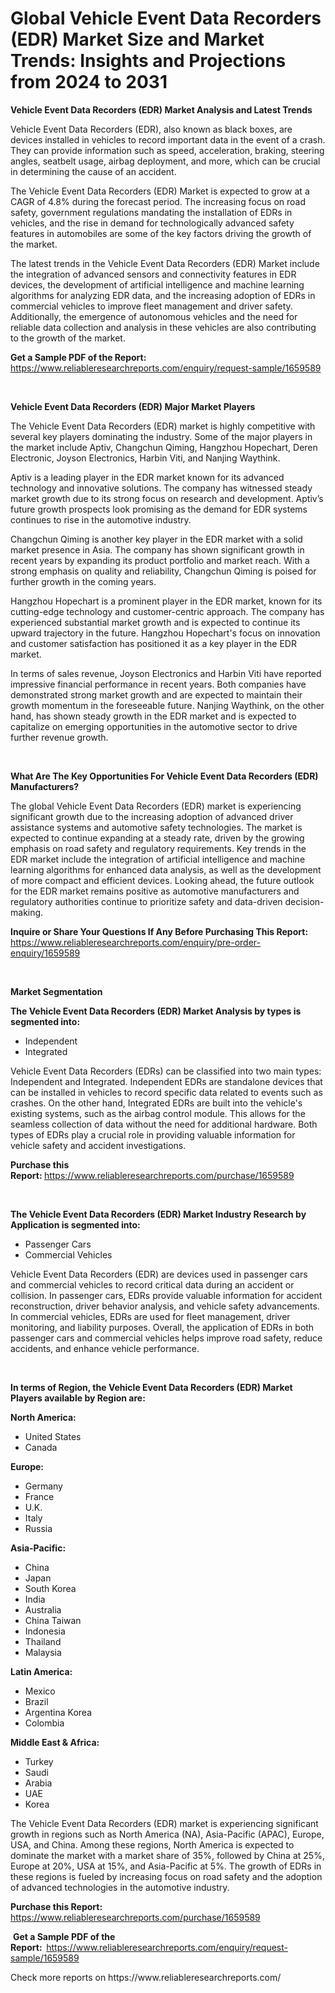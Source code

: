 <p><h1>Global Vehicle Event Data Recorders (EDR) Market Size and Market Trends: Insights and Projections from 2024 to 2031</h1></p><p><strong>Vehicle Event Data Recorders (EDR) Market Analysis and Latest Trends</strong></p>
<p><p>Vehicle Event Data Recorders (EDR), also known as black boxes, are devices installed in vehicles to record important data in the event of a crash. They can provide information such as speed, acceleration, braking, steering angles, seatbelt usage, airbag deployment, and more, which can be crucial in determining the cause of an accident.</p><p>The Vehicle Event Data Recorders (EDR) Market is expected to grow at a CAGR of 4.8% during the forecast period. The increasing focus on road safety, government regulations mandating the installation of EDRs in vehicles, and the rise in demand for technologically advanced safety features in automobiles are some of the key factors driving the growth of the market.</p><p>The latest trends in the Vehicle Event Data Recorders (EDR) Market include the integration of advanced sensors and connectivity features in EDR devices, the development of artificial intelligence and machine learning algorithms for analyzing EDR data, and the increasing adoption of EDRs in commercial vehicles to improve fleet management and driver safety. Additionally, the emergence of autonomous vehicles and the need for reliable data collection and analysis in these vehicles are also contributing to the growth of the market.</p></p>
<p><strong>Get a Sample PDF of the Report:&nbsp;</strong> <a href="https://www.reliableresearchreports.com/enquiry/request-sample/1659589">https://www.reliableresearchreports.com/enquiry/request-sample/1659589</a></p>
<p>&nbsp;</p>
<p><strong>Vehicle Event Data Recorders (EDR) Major Market Players</strong></p>
<p><p>The Vehicle Event Data Recorders (EDR) market is highly competitive with several key players dominating the industry. Some of the major players in the market include Aptiv, Changchun Qiming, Hangzhou Hopechart, Deren Electronic, Joyson Electronics, Harbin Viti, and Nanjing Waythink.</p><p>Aptiv is a leading player in the EDR market known for its advanced technology and innovative solutions. The company has witnessed steady market growth due to its strong focus on research and development. Aptiv’s future growth prospects look promising as the demand for EDR systems continues to rise in the automotive industry.</p><p>Changchun Qiming is another key player in the EDR market with a solid market presence in Asia. The company has shown significant growth in recent years by expanding its product portfolio and market reach. With a strong emphasis on quality and reliability, Changchun Qiming is poised for further growth in the coming years.</p><p>Hangzhou Hopechart is a prominent player in the EDR market, known for its cutting-edge technology and customer-centric approach. The company has experienced substantial market growth and is expected to continue its upward trajectory in the future. Hangzhou Hopechart's focus on innovation and customer satisfaction has positioned it as a key player in the EDR market.</p><p>In terms of sales revenue, Joyson Electronics and Harbin Viti have reported impressive financial performance in recent years. Both companies have demonstrated strong market growth and are expected to maintain their growth momentum in the foreseeable future. Nanjing Waythink, on the other hand, has shown steady growth in the EDR market and is expected to capitalize on emerging opportunities in the automotive sector to drive further revenue growth.</p></p>
<p>&nbsp;</p>
<p><strong>What Are The Key Opportunities For Vehicle Event Data Recorders (EDR) Manufacturers?</strong></p>
<p><p>The global Vehicle Event Data Recorders (EDR) market is experiencing significant growth due to the increasing adoption of advanced driver assistance systems and automotive safety technologies. The market is expected to continue expanding at a steady rate, driven by the growing emphasis on road safety and regulatory requirements. Key trends in the EDR market include the integration of artificial intelligence and machine learning algorithms for enhanced data analysis, as well as the development of more compact and efficient devices. Looking ahead, the future outlook for the EDR market remains positive as automotive manufacturers and regulatory authorities continue to prioritize safety and data-driven decision-making.</p></p>
<p><strong>Inquire or Share Your Questions If Any Before Purchasing This Report:</strong> <a href="https://www.reliableresearchreports.com/enquiry/pre-order-enquiry/1659589">https://www.reliableresearchreports.com/enquiry/pre-order-enquiry/1659589</a></p>
<p>&nbsp;</p>
<p><strong>Market Segmentation</strong></p>
<p><strong>The Vehicle Event Data Recorders (EDR) Market Analysis by types is segmented into:</strong></p>
<p><ul><li>Independent</li><li>Integrated</li></ul></p>
<p><p>Vehicle Event Data Recorders (EDRs) can be classified into two main types: Independent and Integrated. Independent EDRs are standalone devices that can be installed in vehicles to record specific data related to events such as crashes. On the other hand, Integrated EDRs are built into the vehicle's existing systems, such as the airbag control module. This allows for the seamless collection of data without the need for additional hardware. Both types of EDRs play a crucial role in providing valuable information for vehicle safety and accident investigations.</p></p>
<p><strong>Purchase this Report:&nbsp;</strong><a href="https://www.reliableresearchreports.com/purchase/1659589">https://www.reliableresearchreports.com/purchase/1659589</a></p>
<p>&nbsp;</p>
<p><strong>The Vehicle Event Data Recorders (EDR) Market Industry Research by Application is segmented into:</strong></p>
<p><ul><li>Passenger Cars</li><li>Commercial Vehicles</li></ul></p>
<p><p>Vehicle Event Data Recorders (EDR) are devices used in passenger cars and commercial vehicles to record critical data during an accident or collision. In passenger cars, EDRs provide valuable information for accident reconstruction, driver behavior analysis, and vehicle safety advancements. In commercial vehicles, EDRs are used for fleet management, driver monitoring, and liability purposes. Overall, the application of EDRs in both passenger cars and commercial vehicles helps improve road safety, reduce accidents, and enhance vehicle performance.</p></p>
<p>&nbsp;</p>
<p><strong>In terms of Region, the Vehicle Event Data Recorders (EDR) Market Players available by Region are:</strong></p>
<p>
    <p> <strong> North America: </strong>
        <ul>
            <li>United States</li>
            <li>Canada</li>
        </ul>
        </p> 
    <p> <strong> Europe: </strong>
        <ul>
            <li>Germany</li>
            <li>France</li>
            <li>U.K.</li>
            <li>Italy</li>
            <li>Russia</li>
        </ul>
        </p> 
    <p> <strong> Asia-Pacific: </strong>
        <ul>
            <li>China</li>
            <li>Japan</li>
            <li>South Korea</li>
            <li>India</li>
            <li>Australia</li>
            <li>China Taiwan</li>
            <li>Indonesia</li>
            <li>Thailand</li>
            <li>Malaysia</li>
        </ul>
        </p> 
    <p> <strong> Latin America: </strong>
        <ul>
            <li>Mexico</li>
            <li>Brazil</li>
            <li>Argentina Korea</li>
            <li>Colombia</li>
        </ul>
        </p> 
    <p> <strong> Middle East & Africa: </strong>
        <ul>
            <li>Turkey</li>
            <li>Saudi</li>
            <li>Arabia</li>
            <li>UAE</li>
            <li>Korea</li>
        </ul>
    </p>
    </p>
<p><p>The Vehicle Event Data Recorders (EDR) market is experiencing significant growth in regions such as North America (NA), Asia-Pacific (APAC), Europe, USA, and China. Among these regions, North America is expected to dominate the market with a market share of 35%, followed by China at 25%, Europe at 20%, USA at 15%, and Asia-Pacific at 5%. The growth of EDRs in these regions is fueled by increasing focus on road safety and the adoption of advanced technologies in the automotive industry.</p></p>
<p><strong>Purchase this Report: </strong><a href="https://www.reliableresearchreports.com/purchase/1659589">https://www.reliableresearchreports.com/purchase/1659589</a></p>
<p>&nbsp;<strong>Get a Sample PDF of the Report:&nbsp;&nbsp;</strong><a href="https://www.reliableresearchreports.com/enquiry/request-sample/1659589">https://www.reliableresearchreports.com/enquiry/request-sample/1659589</a></p>
<p><strong></strong></p>
<p>Check more reports on https://www.reliableresearchreports.com/</p>